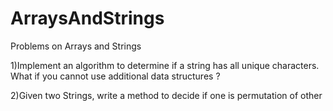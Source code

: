 # ArraysAndStrings
Problems on Arrays and Strings

1)Implement an algorithm to determine if a string has all unique characters. What if you cannot use additional data structures ?

2)Given two Strings, write a method to decide if one is permutation of other
